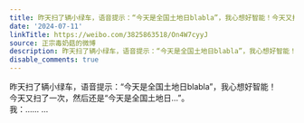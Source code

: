 ```yaml
---
title: 昨天扫了辆小绿车，语音提示：“今天是全国土地日blabla”，我心想好智能！今天又扫了一次，然后还是“今天是全国土地日…”。我：……
date: '2024-07-11'
linkTitle: https://weibo.com/3825863518/On4W7cyyJ
source: 正宗毒奶菇的微博
description: 昨天扫了辆小绿车，语音提示：“今天是全国土地日blabla”，我心想好智能！<br>今天又扫了一次，然后还是“今天是全国土地日…”。<br>我：……  ...
disable_comments: true
---
```

昨天扫了辆小绿车，语音提示：“今天是全国土地日blabla”，我心想好智能！<br>今天又扫了一次，然后还是“今天是全国土地日…”。<br>我：……  ...